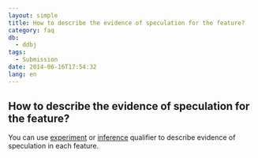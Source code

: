 ```yaml
---
layout: simple
title: How to describe the evidence of speculation for the feature?
category: faq
db:
  - ddbj
tags: 
  - Submission
date: 2014-06-16T17:54:32
lang: en
---
```


## How to describe the evidence of speculation for the feature?

<p>You can use <a href="/ddbj/qualifiers-e.html#experiment">experiment</a> or <a href="/ddbj/qualifiers-e.html#inference">inference</a> qualifier to describe evidence of speculation in each feature. </p>
